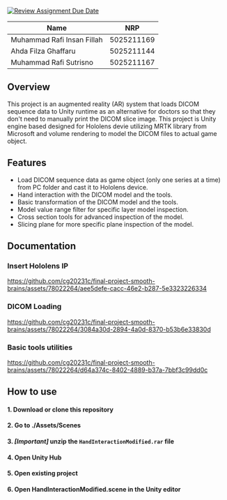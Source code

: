 [![Review Assignment Due Date](https://classroom.github.com/assets/deadline-readme-button-24ddc0f5d75046c5622901739e7c5dd533143b0c8e959d652212380cedb1ea36.svg)](https://classroom.github.com/a/p3tAls-C)

| Name      | NRP |
| ----------- | ----------- |
| Muhammad Rafi Insan Fillah      | 5025211169       |
| Ahda Filza Ghaffaru   | 5025211144        |
| Muhammad Rafi Sutrisno   | 5025211167        |

## Overview

This project is an augmented reality (AR) system that loads DICOM sequence data to Unity runtime as an alternative for doctors so that they don't need to manually print the DICOM slice image. This project is Unity engine based designed for Hololens devie utilizing MRTK library from Microsoft and volume rendering to model the DICOM files to actual game object. 

## Features

- Load DICOM sequence data as game object (only one series at a time) from PC folder and cast it to Hololens device.
- Hand interaction with the DICOM model and the tools.
- Basic transformation of the DICOM model and the tools.
- Model value range filter for specific layer model inspection.
- Cross section tools for advanced inspection of the model.
- Slicing plane for more specific plane inspection of the model.

## Documentation

### Insert Hololens IP
https://github.com/cg20231c/final-project-smooth-brains/assets/78022264/aee5defe-cacc-46e2-b287-5e3323226334

### DICOM Loading
https://github.com/cg20231c/final-project-smooth-brains/assets/78022264/3084a30d-2894-4a0d-8370-b53b6e33830d

### Basic tools utilities
https://github.com/cg20231c/final-project-smooth-brains/assets/78022264/d64a374c-8402-4889-b37a-7bbf3c99dd0c

## How to use
#### 1. Download or clone this repository
#### 2. Go to ./Assets/Scenes
#### 3. *[Important]* unzip the `HandInteractionModified.rar` file
#### 4. Open Unity Hub
#### 5. Open existing project
#### 6. Open HandInteractionModified.scene in the Unity editor
